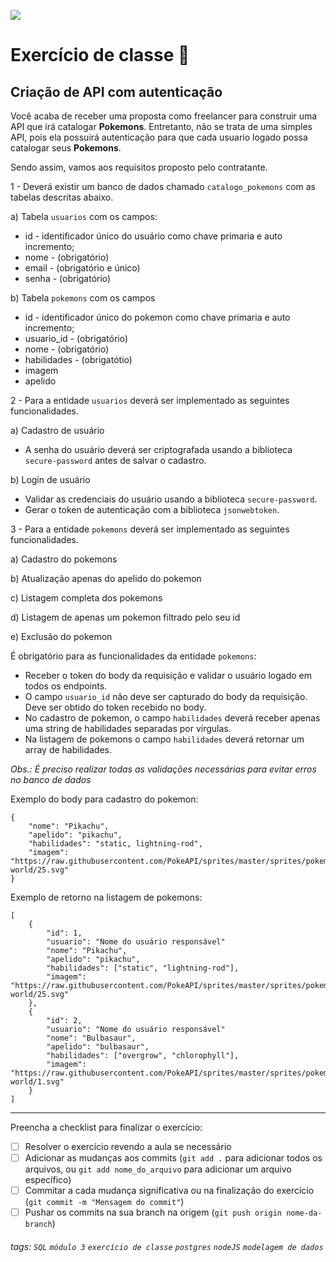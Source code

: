 ![](https://i.imgur.com/xG74tOh.png)

# Exercício de classe 🏫

## Criação de API com autenticação

Você acaba de receber uma proposta como freelancer para construir uma API que irá catalogar **Pokemons**. Entretanto, não se trata de uma simples API, pois ela possuirá autenticação para que cada usuario logado possa catalogar seus **Pokemons**.

Sendo assim, vamos aos requisitos proposto pelo contratante.

1 - Deverá existir um banco de dados chamado `catalogo_pokemons` com as tabelas descritas abaixo.

a) Tabela `usuarios` com os campos:

-   id - identificador único do usuário como chave primaria e auto incremento;
-   nome - (obrigatório)
-   email - (obrigatório e único)
-   senha - (obrigatório)

b) Tabela `pokemons` com os campos

-   id - identificador único do pokemon como chave primaria e auto incremento;
-   usuario_id - (obrigatório)
-   nome - (obrigatório)
-   habilidades - (obrigatótio)
-   imagem
-   apelido

2 - Para a entidade `usuarios` deverá ser implementado as seguintes funcionalidades.

a) Cadastro de usuário

-   A senha do usuário deverá ser criptografada usando a biblioteca `secure-password` antes de salvar o cadastro.

b) Login de usuário

-   Validar as credenciais do usuário usando a biblioteca `secure-password`.
-   Gerar o token de autenticação com a biblioteca `jsonwebtoken`.

3 - Para a entidade `pokemons` deverá ser implementado as seguintes funcionalidades.

a) Cadastro do pokemons

b) Atualização apenas do apelido do pokemon

c) Listagem completa dos pokemons

d) Listagem de apenas um pokemon filtrado pelo seu id

e) Exclusão do pokemon

É obrigatório para as funcionalidades da entidade `pokemons`:

-   Receber o token do body da requisição e validar o usuário logado em todos os endpoints.
-   O campo `usuario_id` não deve ser capturado do body da requisição. Deve ser obtido do token recebido no body.
-   No cadastro de pokemon, o campo `habilidades` deverá receber apenas uma string de habilidades separadas por vírgulas.
-   Na listagem de pokemons o campo `habilidades` deverá retornar um array de habilidades.

_Obs.: É preciso realizar todas as validações necessárias para evitar erros no banco de dados_

Exemplo do body para cadastro do pokemon:

```
{
    "nome": "Pikachu",
    "apelido": "pikachu",
    "habilidades": "static, lightning-rod",
    "imagem": "https://raw.githubusercontent.com/PokeAPI/sprites/master/sprites/pokemon/other/dream-world/25.svg"
}
```

Exemplo de retorno na listagem de pokemons:

```
[
    {
        "id": 1,
        "usuario": "Nome do usuário responsável"
        "nome": "Pikachu",
        "apelido": "pikachu",
        "habilidades": ["static", "lightning-rod"],
        "imagem": "https://raw.githubusercontent.com/PokeAPI/sprites/master/sprites/pokemon/other/dream-world/25.svg"
    },
    {
        "id": 2,
        "usuario": "Nome do usuário responsável"
        "nome": "Bulbasaur",
        "apelido": "bulbasaur",
        "habilidades": ["overgrow", "chlorophyll"],
        "imagem": "https://raw.githubusercontent.com/PokeAPI/sprites/master/sprites/pokemon/other/dream-world/1.svg"
    }
]
```

---

Preencha a checklist para finalizar o exercício:

-   [ ] Resolver o exercício revendo a aula se necessário
-   [ ] Adicionar as mudanças aos commits (`git add .` para adicionar todos os arquivos, ou `git add nome_do_arquivo` para adicionar um arquivo específico)
-   [ ] Commitar a cada mudança significativa ou na finalização do exercício (`git commit -m "Mensagem do commit"`)
-   [ ] Pushar os commits na sua branch na origem (`git push origin nome-da-branch`)

###### tags: `SQL` `módulo 3` `exercício de classe` `postgres` `nodeJS` `modelagem de dados`
